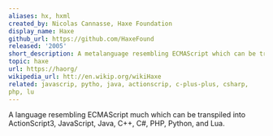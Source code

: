 ```yaml
---
aliases: hx, hxml
created_by: Nicolas Cannasse, Haxe Foundation
display_name: Haxe
github_url: https://github.com/HaxeFound
released: '2005'
short_description: A metalanguage resembling ECMAScript which can be transpiled into a variety of languages.
topic: haxe
url: https://haorg/
wikipedia_url: htt://en.wikip.org/wikiHaxe
related: javascrip, pytho, java, actionscrip, c-plus-plus, csharp, 
php, lu
---
```

A language resembling ECMAScript much which can be transpiled into ActionScript3, JavaScript, Java, C++, C#, PHP, Python, and Lua.
